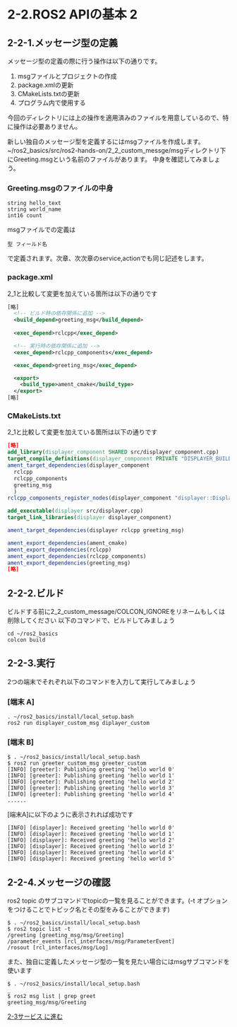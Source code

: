 # 2-2.ROS2 APIの基本 2

## 2-2-1.メッセージ型の定義

メッセージ型の定義の際に行う操作は以下の通りです。

1. msgファイルとプロジェクトの作成
2. package.xmlの更新
3. CMakeLists.txtの更新
4. プログラム内で使用する

今回のディレクトリには上の操作を適用済みのファイルを用意しているので、特に操作は必要ありません。

新しい独自のメッセージ型を定義するにはmsgファイルを作成します。~/ros2_basics/src/ros2-hands-on/2_2_custom_messge/msgディレクトリ下にGreeting.msgという名前のファイルがあります。
中身を確認してみましょう。

### Greeting.msgのファイルの中身

``` Greeting.msg
string hello_text
string world_name
int16 count
```

msgファイルでの定義は

```text
型 フィールド名
```

で定義されます。次章、次次章のservice,actionでも同じ記述をします。

### package.xml

2_1と比較して変更を加えている箇所は以下の通りです

```xml package.xml
[略]
  <!-- ビルド時の依存関係に追加 -->
  <build_depend>greeting_msg</build_depend>
  
  <exec_depend>rclcpp</exec_depend>

  <!-- 実行時の依存関係に追加 -->
  <exec_depend>rclcpp_components</exec_depend>

  <exec_depend>greeting_msg</exec_depend>

  <export>
    <build_type>ament_cmake</build_type>
  </export>
[略]
```

### CMakeLists.txt

2_1と比較して変更を加えている箇所は以下の通りです

```cmake CMakeLists.txt
[略]
add_library(displayer_component SHARED src/displayer_component.cpp)
target_compile_definitions(displayer_component PRIVATE "DISPLAYER_BUILDING_DLL")
ament_target_dependencies(displayer_component
  rclcpp
  rclcpp_components
  greeting_msg
  )
rclcpp_components_register_nodes(displayer_component "displayer::Displayer")

add_executable(displayer src/displayer.cpp)
target_link_libraries(displayer displayer_component)

ament_target_dependencies(displayer rclcpp greeting_msg)

ament_export_dependencies(ament_cmake)
ament_export_dependencies(rclcpp)
ament_export_dependencies(rclcpp_components)
ament_export_dependencies(greeting_msg)
[略]
```

## 2-2-2.ビルド

ビルドする前に2_2_custom_message/COLCON_IGNOREをリネームもしくは削除してください
以下のコマンドで、ビルドしてみましょう

``` shell
cd ~/ros2_basics
colcon build
```

## 2-2-3.実行

2つの端末でそれぞれ以下のコマンドを入力して実行してみましょう

### [端末 A]

```shell
. ~/ros2_basics/install/local_setup.bash
ros2 run displayer_custom_msg diplayer_custom
```

### [端末 B]

```shell
$ . ~/ros2_basics/install/local_setup.bash
$ ros2 run greeter_custom_msg greeter_custom
[INFO] [greeter]: Publishing greeting 'hello world 0'
[INFO] [greeter]: Publishing greeting 'hello world 1'
[INFO] [greeter]: Publishing greeting 'hello world 2'
[INFO] [greeter]: Publishing greeting 'hello world 3'
[INFO] [greeter]: Publishing greeting 'hello world 4'
......
```

[端末A]に以下のように表示されれば成功です

```shell
[INFO] [displayer]: Received greeting 'hello world 0'
[INFO] [displayer]: Received greeting 'hello world 1'
[INFO] [displayer]: Received greeting 'hello world 2'
[INFO] [displayer]: Received greeting 'hello world 3'
[INFO] [displayer]: Received greeting 'hello world 4'
[INFO] [displayer]: Received greeting 'hello world 5'
```

## 2-2-4.メッセージの確認

ros2 topic のサブコマンドでtopicの一覧を見ることができます。(-t オプションをつけることでトピック名とその型をみることができます)

```shell
$ . ~/ros2_basics/install/local_setup.bash
$ ros2 topic list -t
/greeting [greeting_msg/msg/Greeting]
/parameter_events [rcl_interfaces/msg/ParameterEvent]
/rosout [rcl_interfaces/msg/Log]
```

また、独自に定義したメッセージ型の一覧を見たい場合にはmsgサブコマンドを使います

```shell
$ . ~/ros2_basics/install/local_setup.bash
_
$ ros2 msg list | grep greet
greeting_msg/msg/Greeting
```

[2-3サービス に進む](2_3_ROS2_srv.md)

